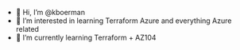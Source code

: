- 👋 Hi, I’m @kboerman
- 👀 I’m interested in learning Terraform Azure and everything Azure related
- 🌱 I’m currently learning Terraform + AZ104


<!---
kboerman/kboerman is a ✨ special ✨ repository because its `README.md` (this file) appears on your GitHub profile.
You can click the Preview link to take a look at your changes.
--->

